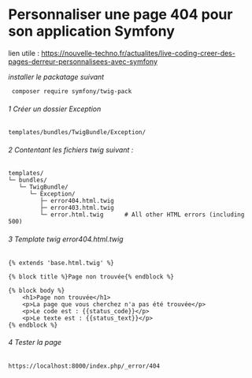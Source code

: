 # Personnaliser une page 404 pour son application Symfony
lien utile : https://nouvelle-techno.fr/actualites/live-coding-creer-des-pages-derreur-personnalisees-avec-symfony

_installer le packatage suivant_
```
 composer require symfony/twig-pack
```

###### 1 Créer un dossier Exception
```
templates/bundles/TwigBundle/Exception/
```

######  2 Contentant les fichiers twig suivant :
```
templates/
└─ bundles/
   └─ TwigBundle/
      └─ Exception/
         ├─ error404.html.twig
         ├─ error403.html.twig
         └─ error.html.twig      # All other HTML errors (including 500)

```

###### 3 Template twig error404.html.twig
```
{% extends 'base.html.twig' %}

{% block title %}Page non trouvée{% endblock %}

{% block body %}
    <h1>Page non trouvée</h1>
    <p>La page que vous cherchez n'a pas été trouvée</p>
    <p>Le code est : {{status_code}}</p>
    <p>Le texte est : {{status_text}}</p>
{% endblock %}

```

###### 4 Tester la page
```
https://localhost:8000/index.php/_error/404

```